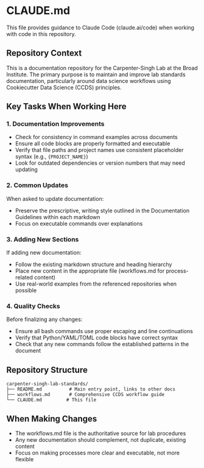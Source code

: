 # CLAUDE.md

This file provides guidance to Claude Code (claude.ai/code) when working with code in this repository.

## Repository Context

This is a documentation repository for the Carpenter-Singh Lab at the Broad Institute. The primary purpose is to maintain and improve lab standards documentation, particularly around data science workflows using Cookiecutter Data Science (CCDS) principles.

## Key Tasks When Working Here

### 1. Documentation Improvements

- Check for consistency in command examples across documents
- Ensure all code blocks are properly formatted and executable
- Verify that file paths and project names use consistent placeholder syntax (e.g., `{PROJECT_NAME}`)
- Look for outdated dependencies or version numbers that may need updating

### 2. Common Updates

When asked to update documentation:

- Preserve the prescriptive, writing style outlined in the Documentation Guidelines within each markdown
- Focus on executable commands over explanations

### 3. Adding New Sections

If adding new documentation:

- Follow the existing markdown structure and heading hierarchy
- Place new content in the appropriate file (workflows.md for process-related content)
- Use real-world examples from the referenced repositories when possible

### 4. Quality Checks

Before finalizing any changes:

- Ensure all bash commands use proper escaping and line continuations
- Verify that Python/YAML/TOML code blocks have correct syntax
- Check that any new commands follow the established patterns in the document

## Repository Structure

```text
carpenter-singh-lab-standards/
├── README.md          # Main entry point, links to other docs
├── workflows.md       # Comprehensive CCDS workflow guide
└── CLAUDE.md         # This file
```

## When Making Changes

- The workflows.md file is the authoritative source for lab procedures
- Any new documentation should complement, not duplicate, existing content
- Focus on making processes more clear and executable, not more flexible
